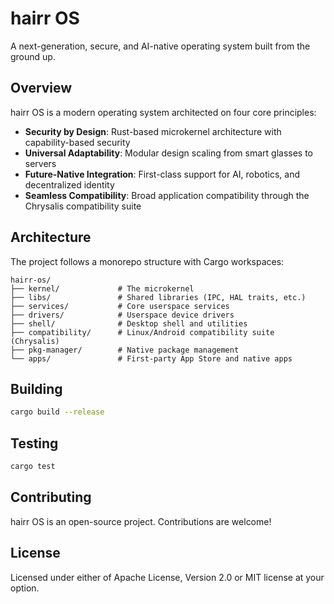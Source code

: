 # hairr OS

A next-generation, secure, and AI-native operating system built from the ground up.

## Overview

hairr OS is a modern operating system architected on four core principles:

- **Security by Design**: Rust-based microkernel architecture with capability-based security
- **Universal Adaptability**: Modular design scaling from smart glasses to servers
- **Future-Native Integration**: First-class support for AI, robotics, and decentralized identity
- **Seamless Compatibility**: Broad application compatibility through the Chrysalis compatibility suite

## Architecture

The project follows a monorepo structure with Cargo workspaces:

```
hairr-os/
├── kernel/             # The microkernel
├── libs/               # Shared libraries (IPC, HAL traits, etc.)
├── services/           # Core userspace services
├── drivers/            # Userspace device drivers
├── shell/              # Desktop shell and utilities
├── compatibility/      # Linux/Android compatibility suite (Chrysalis)
├── pkg-manager/        # Native package management
└── apps/               # First-party App Store and native apps
```

## Building

```bash
cargo build --release
```

## Testing

```bash
cargo test
```

## Contributing

hairr OS is an open-source project. Contributions are welcome!

## License

Licensed under either of Apache License, Version 2.0 or MIT license at your option.
